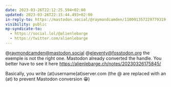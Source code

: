 ```yaml
---
date: 2023-03-26T22:12:25.594+02:00
updated: 2023-03-26T22:15:44.493+02:00
in-reply-to: https://mastodon.social/@raymondcamden/110091357229779319
visibility: public
mp-syndicate-to:
  - https://social.lol/@alienlebarge
  - https://twitter.com/alienlebarge
---
```

@raymondcamden@mastodon.social @eleventy@fosstodon.org the exemple is not the right one. Mastodon already converted the handle. You better have to see it here https://alienlebarge.ch/notes/20230326175845/

Basically, you write (at)username(at)server.com (the @ are replaced with an (at) to prevent Mastodon conversion 😁)
